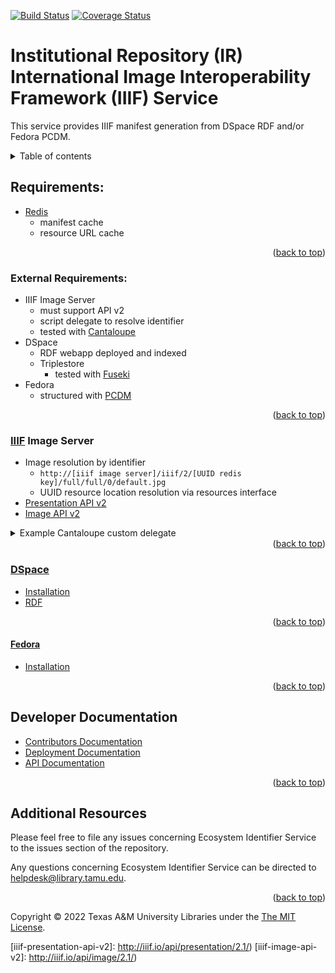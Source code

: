 [![Build Status][build-badge]][build-status]
[![Coverage Status][coverage-badge]][coverage-status]

# Institutional Repository (IR) International Image Interoperability Framework (IIIF) Service

<a name="readme-top"></a>

This service provides IIIF manifest generation from DSpace RDF and/or Fedora PCDM.

<details>
<summary>Table of contents</summary>

  - [Requirements:](#requirements)
  - [External Requirements:](#external-requirements)
    - [IIIF Image Server](#iiif-image-server)
    - [DSpace](#dspace)
    - [Fedora](#fedora)
  - [Developer Documentation](#developer-documentation)
  - [Additional Resources](#additional-resources)

</details>

## Requirements:

- [Redis](redis)
  - manifest cache
  - resource URL cache

<div align="right">(<a href="#readme-top">back to top</a>)</div>

### External Requirements:

- IIIF Image Server
  - must support API v2
  - script delegate to resolve identifier
  - tested with [Cantaloupe](cantaloupe)
- DSpace
  - RDF webapp deployed and indexed
  - Triplestore
    - tested with [Fuseki](fuseki)
- Fedora
  - structured with [PCDM](pcdm)

<div align="right">(<a href="#readme-top">back to top</a>)</div>

### [IIIF](iiif) Image Server

- Image resolution by identifier
    - `http://[iiif image server]/iiif/2/[UUID redis key]/full/full/0/default.jpg`
    - UUID resource location resolution via resources interface
- [Presentation API v2](iiif-presentation-api-v2)
- [Image API v2](iiif-image-api-v2)

<details>
<summary>Example Cantaloupe custom delegate</summary>

<br/>

      require 'base64'
      class CustomDelegate
        ##
        # Returns one of the following:
        #
        # 1. String URI
        # 2. Hash with the following keys:
        #     * `uri` [String] (required)
        #     * `username` [String] For HTTP Basic authentication (optional).
        #     * `secret` [String] For HTTP Basic authentication (optional).
        #     * `headers` [Hash<String,String>] Hash of request headers (optional).
        # 3. nil if not found.
        #
        # @param options [Hash] Empty hash.
        # @return See above.
        #
        def httpsource_resource_info(options = {})
          id = context['identifier']
          puts id
          if ( id =~ /^[0-9a-f]{8}-[0-9a-f]{4}-[0-9a-f]{4}-[0-9a-f]{4}-[0-9a-f]{12}$/ )
            uri = '<%= @iiif_service_url %>resources/' + id + '/redirect'
          elsif
            irid = Base64.decode64(id)
            puts irid
            if irid.include? ":"
              parts = irid.split(':')
              ir = parts[0]
              path = parts[1]
              if ir == 'fedora'
                uri = '<%= @fedora_url %>' + path
              elsif ir == 'dspace'
                uri = '<%= @dspace_url %>' + path
              else
                uri = irid
              end
            else
              uri = id
            end
          end
          puts uri
          return uri
        end
      end

</details>

<div align="right">(<a href="#readme-top">back to top</a>)</div>

### [DSpace](dspace)

-   [Installation](dspace-install)
-   [RDF](dspace-rdf)

<div align="right">(<a href="#readme-top">back to top</a>)</div>

#### [Fedora](refora)

  - [Installation](fedora-install)

<div align="right">(<a href="#readme-top">back to top</a>)</div>

## Developer Documentation

- [Contributors Documentation][contribute-guide]
- [Deployment Documentation][deployment-guide]
- [API Documentation](api-guide)

<div align="right">(<a href="#readme-top">back to top</a>)</div>

## Additional Resources

Please feel free to file any issues concerning Ecosystem Identifier Service to the issues section of the repository.

Any questions concerning Ecosystem Identifier Service can be directed to helpdesk@library.tamu.edu.

<div align="right">(<a href="#readme-top">back to top</a>)</div>

Copyright © 2022 Texas A&M University Libraries under the [The MIT License][license].

<!-- LINKS -->
[build-badge]: https://github.com/TAMULib/IRIIIFService/workflows/Build/badge.svg
[build-status]: https://github.com/TAMULib/IRIIIFService/actions?query=workflow%3ABuild
[coverage-badge]: https://coveralls.io/repos/github/TAMULib/IRIIIFService/badge.svg
[coverage-status]: https://coveralls.io/github/TAMULib/IRIIIFService

[api-guide]: https://tamulib.github.io/IRIIIFService
[tamu-library]: http://library.tamu.edu
[deployment-guide]: DEPLOYING.md
[contribute-guide]: CONTRIBUTING.md
[license]: LICENSE

[redis]: https://redis.io/

[cantaloupe]: https://medusa-project.github.io/cantaloupe/
[fuseki]: https://jena.apache.org/documentation/fuseki2/

[pcdm]: https://pcdm.org/

[iiif]: http://iiif.io/
[iiif-presentation-api-v2]: http://iiif.io/api/presentation/2.1/)
[iiif-image-api-v2]: http://iiif.io/api/image/2.1/)

[dspace]: http://www.dspace.org/
[dspace-install]: https://wiki.duraspace.org/display/DSDOC6x/Installing+DSpace#space-menu-link-content
[dspace-rdf]: https://wiki.duraspace.org/display/DSDOC6x/Linked+%28Open%29+Data

[fedora]: https://fedorarepository.org/
[fedora-install]: https://wiki.duraspace.org/display/FEDORA4x/Quick+Start
